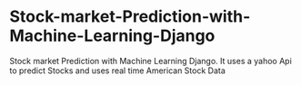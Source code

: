 # Stock-market-Prediction-with-Machine-Learning-Django
Stock market Prediction with Machine Learning Django. It uses a yahoo Api to predict Stocks and uses real time American Stock Data 
